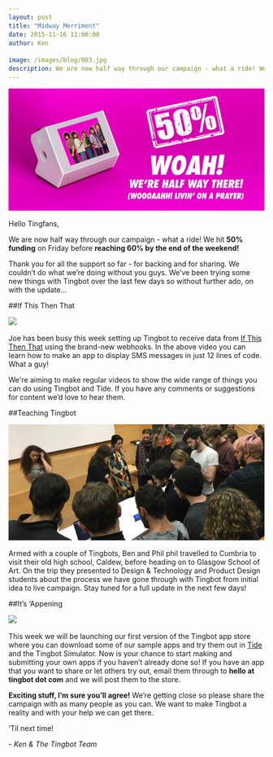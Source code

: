 ```yaml
---
layout: post
title: "Midway Merriment"
date: 2015-11-16 11:00:00
author: Ken

image: /images/blog/003.jpg
description: We are now half way through our campaign - what a ride! We hit 50% funding on Friday before reaching 60% by the end of the weekend!
---
```


![](/images/blog/003-1.jpg)


Hello Tingfans,

We are now half way through our campaign - what a ride! We hit **50% funding** on Friday before **reaching 60% by the end of the weekend!**

Thank you for all the support so far - for backing and for sharing. We couldn’t do what we’re doing without you guys. We’ve been trying some new things with Tingbot over the last few days so without further ado, on with the update…


##If This Then That

![](/images/blog/xx.jpg)


Joe has been busy this week setting up Tingbot to receive data from [If This Then That](//ifttt.com/) using the brand-new webhooks. In the above video you can learn how to make an app to display SMS messages in just 12 lines of code. What a guy!

We're aiming to make regular videos to show the wide range of things you can do using Tingbot and Tide. If you have any comments or suggestions for content we’d love to hear them.


##Teaching Tingbot

![](/images/blog/003-3.jpg)


Armed with a couple of Tingbots, Ben and Phil phil travelled to Cumbria to visit their old high school, Caldew, before heading on to Glasgow School of Art. On the trip they presented to Design & Technology and Product Design students about the process we have gone through with Tingbot from initial idea to live campaign. Stay tuned for a full update in the next few days!


##It’s ‘Appening

![](/images/blog/xx.jpg)


This week we will be launching our first version of the Tingbot app store where you can download some of our sample apps and try them out in [Tide](//github.com/tingbot/tide/releases) and the Tingbot Simulator. Now is your chance to start making and submitting your own apps if you haven’t already done so! If you have an app that you want to share or let others try out, email them through to **hello at tingbot dot com** and we will post them to the store.

**Exciting stuff, I’m sure you’ll agree!** We’re getting close so please share the campaign with as many people as you can. We want to make Tingbot a reality and with your help we can get there.

’Til next time!

*- Ken & The Tingbot Team*